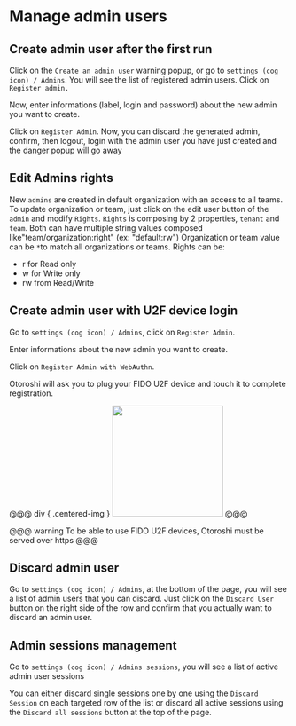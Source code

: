 # Manage admin users

## Create admin user after the first run

Click on the `Create an admin user` warning popup, or go to `settings (cog icon) / Admins`.
You will see the list of registered admin users.
Click on `Register admin.`

Now, enter informations (label, login and password) about the new admin you want to create.

Click on `Register Admin`.
Now, you can discard the generated admin, confirm, then logout, login with the admin user you have just created and the danger popup will go away

## Edit Admins rights
New `admins` are created in default organization with an access to all teams. 
To update organization or team, just click on the edit user button of the `admin` and modify `Rights`.
`Rights` is composing by 2 properties, `tenant` and `team`. Both can have multiple string values composed like"team/organization:right" (ex: "default:rw")
Organization or team value can be `*`to match all organizations or teams.
Rights can be:
- r for Read only
- w for Write only
- rw from Read/Write

## Create admin user with U2F device login

Go to `settings (cog icon) / Admins`, click on `Register Admin`.

Enter informations about the new admin you want to create.

Click on `Register Admin with WebAuthn`.

Otoroshi will  ask you to plug your FIDO U2F device and touch it to complete registration.

@@@ div { .centered-img }
<img src="https://images-na.ssl-images-amazon.com/images/I/61hwQNWpSEL._SY542_.jpg" width="200" />
@@@

@@@ warning
To be able to use FIDO U2F devices, Otoroshi must be served over https
@@@

## Discard admin user

Go to `settings (cog icon) / Admins`, at the bottom of the page, you will see a list of admin users that you can discard. Just click on the `Discard User` button on the right side of the row and confirm that you actually want to discard an admin user.

## Admin sessions management

Go to `settings (cog icon) / Admins sessions`, you will see a list of active admin user sessions

You can either discard single sessions one by one using the `Discard Session` on each targeted row of the list or discard all active sessions using the `Discard all sessions` button at the top of the page.
